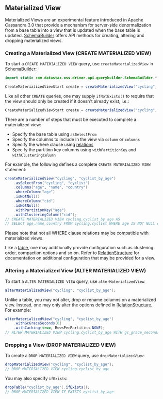 ## Materialized View

Materialized Views are an experimental feature introduced in Apache Cassandra 3.0 that provide a
mechanism for server-side denormalization from a base table into a view that is updated when the
base table is updated. [SchemaBuilder] offers API methods for creating, altering and dropping
materialized views.

### Creating a Materialized View (CREATE MATERIALIZED VIEW)

To start a `CREATE MATERIALIZED VIEW` query, use `createMaterializedView` in [SchemaBuilder]:

```java
import static com.datastax.oss.driver.api.querybuilder.SchemaBuilder.*;

CreateMaterializedViewStart create = createMaterializedView("cycling", "cyclist_by_age");
```

Like all other `CREATE` queries, one may supply `ifNotExists()` to require that the view should only
be created if it doesn't already exist, i.e.:

```java
CreateMaterializedViewStart create = createMaterializedView("cycling", "cyclist_by_age").ifNotExists();
```

There are a number of steps that must be executed to complete a materialized view:

* Specify the base table using `asSelectFrom`
* Specify the columns to include in the view via `column` or `columns` 
* Specify the where clause using [relations](../../relation)
* Specify the partition key columns using `withPartitionKey` and `withClusteringColumn`

For example, the following defines a complete `CREATE MATERIALIZED VIEW` statement:

```java
createMaterializedView("cycling", "cyclist_by_age")
    .asSelectFrom("cycling", "cyclist")
    .columns("age", "name", "country")
    .whereColumn("age")
    .isNotNull()
    .whereColumn("cid")
    .isNotNull()
    .withPartitionKey("age")
    .withClusteringColumn("cid");
// CREATE MATERIALIZED VIEW cycling.cyclist_by_age AS
// SELECT age,name,country FROM cycling.cyclist WHERE age IS NOT NULL AND cid IS NOT NULL PRIMARY KEY(age,cid) 
```

Please note that not all WHERE clause relations may be compatible with materialized views.

Like a [table](../table), one may additionally provide configuration such as clustering order,
compaction options and so on.  Refer to [RelationStructure] for documentation on additional
configuration that may be provided for a view.

### Altering a Materialized View (ALTER MATERIALIZED VIEW)

To start a `ALTER MATERIALIZED VIEW` query, use `alterMaterializedView`:

```java
alterMaterializedView("cycling", "cyclist_by_age");
```

Unlike a table, you may not alter, drop or rename columns on a materialized view.  Instead, one may
only alter the options defined in [RelationStructure].  For example:

```java
alterMaterializedView("cycling", "cyclist_by_age")
    .withGcGraceSeconds(0)
    .withCaching(true, RowsPerPartition.NONE);
// ALTER MATERIALIZED VIEW cycling.cyclist_by_age WITH gc_grace_seconds=0 AND caching={'keys':'ALL','rows_per_partition':'NONE'}
```

### Dropping a View (DROP MATERIALIZED VIEW)

To create a `DROP MATERIALIZED VIEW` query, use `dropMaterializedView`:

```java
dropMaterializedView("cycling", "cyclist_by_age");
// DROP MATERIALIZED VIEW cycling.cyclist_by_age
```

You may also specify `ifExists`:

```java
dropTable("cyclist_by_age").ifExists();
// DROP MATERIALIZED VIEW IF EXISTS cyclist_by_age
```

[SchemaBuilder]:     http://docs.datastax.com/en/drivers/java/4.0/com/datastax/oss/driver/api/querybuilder/SchemaBuilder.html
[RelationStructure]: http://docs.datastax.com/en/drivers/java/4.0/com/datastax/oss/driver/api/querybuilder/schema/RelationStructure.html
